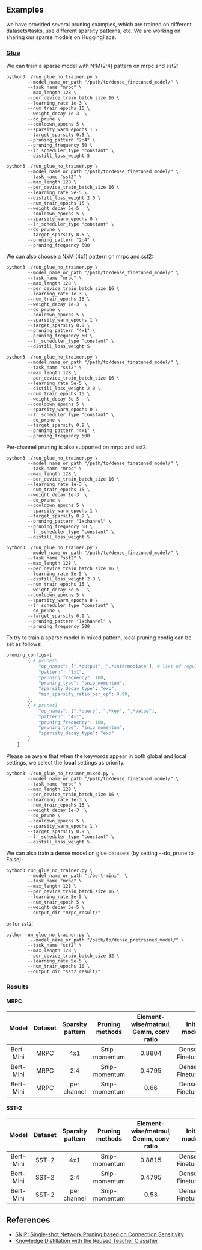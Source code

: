 ## Examples
we have provided several pruning examples, which are trained on different datasets/tasks, use different sparsity patterns, etc. We are working on sharing our sparse models on HuggingFace.
### [Glue](https://github.com/intel/neural-compressor/tree/master/examples/pytorch/nlp/huggingface_models/text-classification/pruning)

We can train a sparse model with N:M(2:4) pattern on mrpc and sst2:
```shell
python3 ./run_glue_no_trainer.py \
        --model_name_or_path "/path/to/dense_finetuned_model/" \
        --task_name "mrpc" \
        --max_length 128 \
        --per_device_train_batch_size 16 \
        --learning_rate 1e-3 \
        --num_train_epochs 15 \
        --weight_decay 1e-3  \
        --do_prune \
        --cooldown_epochs 5 \
        --sparsity_warm_epochs 1 \
        --target_sparsity 0.5 \
        --pruning_pattern "2:4" \
        --pruning_frequency 50 \
        --lr_scheduler_type "constant" \
        --distill_loss_weight 5
```
```shell
python3 ./run_glue_no_trainer.py \
        --model_name_or_path "/path/to/dense_finetuned_model/" \
        --task_name "sst2" \
        --max_length 128 \
        --per_device_train_batch_size 16 \
        --learning_rate 5e-5 \
        --distill_loss_weight 2.0 \
        --num_train_epochs 15 \
        --weight_decay 5e-5   \
        --cooldown_epochs 5 \
        --sparsity_warm_epochs 0 \
        --lr_scheduler_type "constant" \
        --do_prune \
        --target_sparsity 0.5 \
        --pruning_pattern "2:4" \
        --pruning_frequency 500
```

We can also choose a NxM (4x1) pattern on mrpc and sst2:
```shell
python3 ./run_glue_no_trainer.py \
        --model_name_or_path "/path/to/dense_finetuned_model/" \
        --task_name "mrpc" \
        --max_length 128 \
        --per_device_train_batch_size 16 \
        --learning_rate 1e-3 \
        --num_train_epochs 15 \
        --weight_decay 1e-3  \
        --do_prune \
        --cooldown_epochs 5 \
        --sparsity_warm_epochs 1 \
        --target_sparsity 0.9 \
        --pruning_pattern "4x1" \
        --pruning_frequency 50 \
        --lr_scheduler_type "constant" \
        --distill_loss_weight 5
```
```shell
python3 ./run_glue_no_trainer.py \
        --model_name_or_path "/path/to/dense_finetuned_model/" \
        --task_name "sst2" \
        --max_length 128 \
        --per_device_train_batch_size 16 \
        --learning_rate 5e-5 \
        --distill_loss_weight 2.0 \
        --num_train_epochs 15 \
        --weight_decay 5e-5   \
        --cooldown_epochs 5 \
        --sparsity_warm_epochs 0 \
        --lr_scheduler_type "constant" \
        --do_prune \
        --target_sparsity 0.9 \
        --pruning_pattern "4x1" \
        --pruning_frequency 500
```

Per-channel pruning is also supported on mrpc and sst2.
```shell
python3 ./run_glue_no_trainer.py \
        --model_name_or_path "/path/to/dense_finetuned_model/" \
        --task_name "mrpc" \
        --max_length 128 \
        --per_device_train_batch_size 16 \
        --learning_rate 1e-3 \
        --num_train_epochs 15 \
        --weight_decay 1e-3  \
        --do_prune \
        --cooldown_epochs 5 \
        --sparsity_warm_epochs 1 \
        --target_sparsity 0.9 \
        --pruning_pattern "1xchannel" \
        --pruning_frequency 50 \
        --lr_scheduler_type "constant" \
        --distill_loss_weight 5
```
```shell
python3 ./run_glue_no_trainer.py \
        --model_name_or_path "/path/to/dense_finetuned_model/" \
        --task_name "sst2" \
        --max_length 128 \
        --per_device_train_batch_size 16 \
        --learning_rate 5e-5 \
        --distill_loss_weight 2.0 \
        --num_train_epochs 15 \
        --weight_decay 5e-5   \
        --cooldown_epochs 5 \
        --sparsity_warm_epochs 0 \
        --lr_scheduler_type "constant" \
        --do_prune \
        --target_sparsity 0.9 \
        --pruning_pattern "1xchannel" \
        --pruning_frequency 500
```

To try to train a sparse model in mixed pattern, local pruning config can be set as follows:
```python
pruning_configs=[
        { # pruner0
            "op_names": [".*output", ".*intermediate"], # list of regular expressions, containing the layer names you wish to be included in this pruner.
            "pattern": "1x1",
            "pruning_frequency": 100,
            "pruning_type": "snip_momentum",
            "sparsity_decay_type": "exp",
            "min_sparsity_ratio_per_op": 0.99,
        },
        { # pruner1
            "op_names": [".*query", ".*key", ".*value"],
            "pattern": "4x1",
            "pruning_frequency": 100,
            "pruning_type": "snip_momentum",
            "sparsity_decay_type": "exp"
        }
    ]

```
Please be aware that when the keywords appear in both global and local settings, we select the **local** settings as priority.
```shell
python3 ./run_glue_no_trainer_mixed.py \
        --model_name_or_path "/path/to/dense_finetuned_model/" \
        --task_name "mrpc" \
        --max_length 128 \
        --per_device_train_batch_size 16 \
        --learning_rate 1e-3 \
        --num_train_epochs 15 \
        --weight_decay 1e-3  \
        --do_prune \
        --cooldown_epochs 5 \
        --sparsity_warm_epochs 1 \
        --target_sparsity 0.9 \
        --lr_scheduler_type "constant" \
        --distill_loss_weight 5
```

We can also train a dense model on glue datasets (by setting --do_prune to False):
```shell
python3 run_glue_no_trainer.py \
        --model_name_or_path "./bert-mini"  \
        --task_name "mrpc" \
        --max_length 128 \
        --per_device_train_batch_size 16 \
        --learning_rate 5e-5 \
        --num_train_epoch 5 \
        --weight_decay 5e-5 \
        --output_dir "mrpc_result/"
```
or for sst2:
```shell
python run_glue_no_trainer.py \
         --model_name_or_path "/path/to/dense_pretrained_model/" \
        --task_name "sst2" \
        --max_length 128 \
        --per_device_train_batch_size 32 \
        --learning_rate 5e-5 \
        --num_train_epochs 10 \
        --output_dir "sst2_result/"
```
### Results
#### MRPC
|  Model  | Dataset  | Sparsity pattern | Pruning methods |Element-wise/matmul, Gemm, conv ratio | Init model | Dense F1 (mean/max) | Sparse F1 (mean/max) | Relative drop |
|  :----:  | :----:  | :----: | :----: |:----:|:----:| :----: | :----: | :----: |
| Bert-Mini  | MRPC |  4x1  |Snip-momentum| 0.8804 | Dense & Finetuned | 0.8619/0.8752 | 0.8610/0.8722 | -0.34% |
| Bert-Mini  | MRPC |  2:4  |Snip-momentum| 0.4795 | Dense & Finetuned | 0.8619/0.8752| 0.8562/0.8695 | -0.65% |
| Bert-Mini  | MRPC |  per channel  |Snip-momentum| 0.66 | Dense & Finetuned | 0.8619/0.8752| 0.8629/0.8680 | -0.83% |

#### SST-2
|  Model  | Dataset  |  Sparsity pattern | Pruning methods |Element-wise/matmul, Gemm, conv ratio | Init model | Dense Accuracy (mean/max) | Sparse Accuracy (mean/max)| Relative drop|
|  :----:  | :----:  | :----: | :----: |:----:|:----:| :----: | :----: | :----: |
| Bert-Mini  | SST-2 |  4x1  |Snip-momentum| 0.8815 | Dense & Finetuned | 0.8660/0.8761 | 0.8651/0.8692 | -0.79% |
| Bert-Mini  | SST-2 |  2:4  |Snip-momentum| 0.4795 | Dense & Finetuned | 0.8660/0.8761 | 0.8609/0.8693| -0.78% |
| Bert-Mini  | SST-2 |  per channel  |Snip-momentum| 0.53 | Dense & Finetuned | 0.8660/0.8761 | 0.8651/0.8692| -0.79% |

## References
* [SNIP: Single-shot Network Pruning based on Connection Sensitivity](https://arxiv.org/abs/1810.02340)
* [Knowledge Distillation with the Reused Teacher Classifier](https://arxiv.org/abs/2203.14001)

